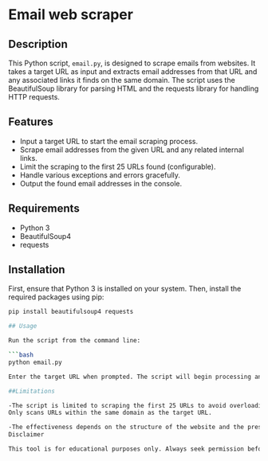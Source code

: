 # Email web scraper

## Description

This Python script, `email.py`, is designed to scrape emails from websites. It takes a target URL as input and extracts email addresses from that URL and any associated links it finds on the same domain. The script uses the BeautifulSoup library for parsing HTML and the requests library for handling HTTP requests.

## Features

- Input a target URL to start the email scraping process.
- Scrape email addresses from the given URL and any related internal links.
- Limit the scraping to the first 25 URLs found (configurable).
- Handle various exceptions and errors gracefully.
- Output the found email addresses in the console.

## Requirements

- Python 3
- BeautifulSoup4
- requests

## Installation

First, ensure that Python 3 is installed on your system. Then, install the required packages using pip:

```bash
pip install beautifulsoup4 requests

## Usage

Run the script from the command line:

```bash
python email.py

Enter the target URL when prompted. The script will begin processing and output any email addresses it finds.

##Limitations

-The script is limited to scraping the first 25 URLs to avoid overloading the server. This limit can be adjusted in the script.
Only scans URLs within the same domain as the target URL.

-The effectiveness depends on the structure of the website and the presence of emails in accessible HTML content.
Disclaimer

This tool is for educational purposes only. Always seek permission before scraping websites, as unauthorized scraping may violate the terms of service of the website and local laws.
